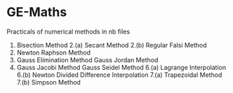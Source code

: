 # GE-Maths
Practicals of numerical methods in nb files
1. Bisection Method
2.(a) Secant Method
2.(b) Regular Falsi Method
3. Newton Raphson Method
4. Gauss Elimination Method
   Gauss Jordan Method
5. Gauss Jacobi Method
   Gauss Seidel Method
6.(a) Lagrange Interpolation
6.(b) Newton Divided Difference Interpolation
7.(a) Trapezoidal Method
7.(b) Simpson Method
  
